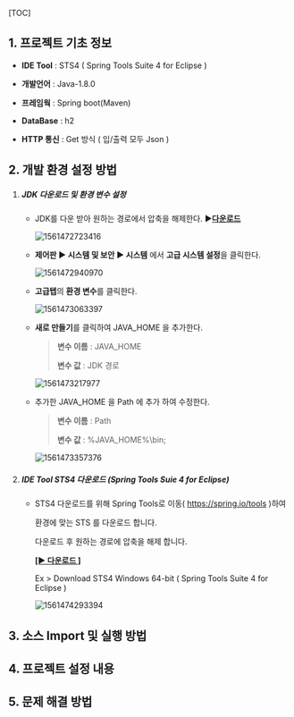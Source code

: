 [TOC]

## 1. 프로젝트 기초 정보

* **IDE Tool** : STS4 ( Spring Tools Suite 4 for Eclipse )

* **개발언어** : Java-1.8.0

* **프레임웍** : Spring boot(Maven)

*  **DataBase** : h2

*  **HTTP 통신** : Get 방식 ( 입/출력 모두 Json )

  

## 2. 개발 환경 설정 방법

1. ##### **JDK 다운로드 및 환경 변수 설정**

   * JDK를 다운 받아 원하는 경로에서 압축을 해제한다.    ▶[**다운로드**](https://github.com/ojdkbuild/ojdkbuild/releases/download/1.8.0.191-1/java-1.8.0-openjdk-1.8.0.191-1.b12.ojdkbuild.windows.x86_64.zip)

     ![1561472723416](C:\Users\정수희\AppData\Roaming\Typora\typora-user-images\1561472723416.png)

   * **제어판 ▶ 시스템 및 보안 ▶ 시스템** 에서 **고급 시스템 설정**을 클릭한다.

     ![1561472940970](C:\Users\정수희\AppData\Roaming\Typora\typora-user-images\1561472940970.png)

     

   * **고급텝**의 **환경 변수**를 클릭한다.

     ![1561473063397](C:\Users\정수희\AppData\Roaming\Typora\typora-user-images\1561473063397.png)

     

   * **새로 만들기**를 클릭하여 JAVA_HOME 을 추가한다.

     >  **변수 이름** : JAVA_HOME
     >
     >  **변수 값**     : JDK 경로

     ![1561473217977](C:\Users\정수희\AppData\Roaming\Typora\typora-user-images\1561473217977.png)

   * 추가한 JAVA_HOME 을 Path 에 추가 하여 수정한다.

     > **변수 이름** : Path
     >
     > **변수 값**     : %JAVA_HOME%\bin;

     ![1561473357376](C:\Users\정수희\AppData\Roaming\Typora\typora-user-images\1561473357376.png)



2. ##### **IDE Tool STS4 다운로드 (Spring Tools Suie 4 for Eclipse)**

   * STS4  다운로드를 위해 Spring Tools로 이동( https://spring.io/tools )하여 

     환경에 맞는 STS 를 다운로드 합니다.

     다운로드 후 원하는 경로에 압축을 해제 합니다.

     [**[▶ 다운로드 ]**](https://spring.io/tools)

     Ex >  Download STS4 Windows 64-bit ( Spring Tools Suite 4 for Eclipse )

     ![1561474293394](C:\Users\정수희\AppData\Roaming\Typora\typora-user-images\1561474293394.png)

## 3. 소스 Import 및 실행 방법

## 4. 프로젝트 설정 내용

## 5. 문제 해결 방법
